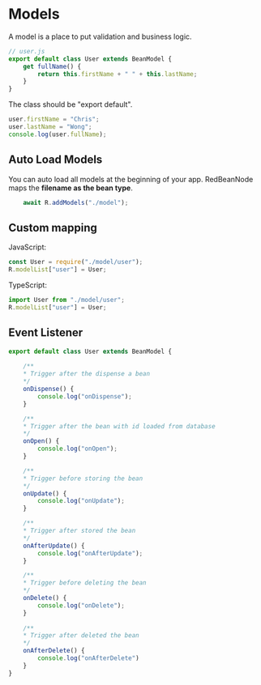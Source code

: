 # Models

A model is a place to put validation and business logic.

```javascript
// user.js
export default class User extends BeanModel {
    get fullName() {
        return this.firstName + " " + this.lastName;
    }
}
```

The class should be "export default".

```javascript
user.firstName = "Chris";
user.lastName = "Wong";
console.log(user.fullName);
```

## Auto Load Models

You can auto load all models at the beginning of your app. RedBeanNode maps the **filename as the bean type**.

```javascript
    await R.addModels("./model");
```

## Custom mapping

JavaScript:
```javascript
const User = require("./model/user");
R.modelList["user"] = User;
```

TypeScript:
```typescript
import User from "./model/user";
R.modelList["user"] = User;
```

## Event Listener 

```javascript
export default class User extends BeanModel {
    
    /**
    * Trigger after the dispense a bean
    */
    onDispense() {
        console.log("onDispense");
    }

    /**
    * Trigger after the bean with id loaded from database
    */
    onOpen() {
        console.log("onOpen");
    }

    /**
    * Trigger before storing the bean
    */
    onUpdate() {
        console.log("onUpdate");
    }

    /**
    * Trigger after stored the bean
    */
    onAfterUpdate() {
        console.log("onAfterUpdate");
    }

    /**
    * Trigger before deleting the bean
    */
    onDelete() {
        console.log("onDelete");
    }
    
    /**
    * Trigger after deleted the bean
    */
    onAfterDelete() {
        console.log("onAfterDelete")
    }
}
```
